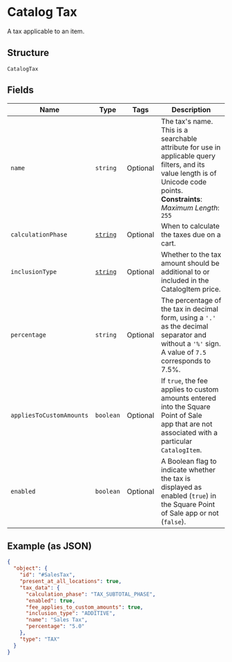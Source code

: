 
# Catalog Tax

A tax applicable to an item.

## Structure

`CatalogTax`

## Fields

| Name | Type | Tags | Description |
|  --- | --- | --- | --- |
| `name` | `string` | Optional | The tax's name. This is a searchable attribute for use in applicable query filters, and its value length is of Unicode code points.<br>**Constraints**: *Maximum Length*: `255` |
| `calculationPhase` | [`string`](/doc/models/tax-calculation-phase.md) | Optional | When to calculate the taxes due on a cart. |
| `inclusionType` | [`string`](/doc/models/tax-inclusion-type.md) | Optional | Whether to the tax amount should be additional to or included in the CatalogItem price. |
| `percentage` | `string` | Optional | The percentage of the tax in decimal form, using a `'.'` as the decimal separator and without a `'%'` sign.<br>A value of `7.5` corresponds to 7.5%. |
| `appliesToCustomAmounts` | `boolean` | Optional | If `true`, the fee applies to custom amounts entered into the Square Point of Sale<br>app that are not associated with a particular `CatalogItem`. |
| `enabled` | `boolean` | Optional | A Boolean flag to indicate whether the tax is displayed as enabled (`true`) in the Square Point of Sale app or not (`false`). |

## Example (as JSON)

```json
{
  "object": {
    "id": "#SalesTax",
    "present_at_all_locations": true,
    "tax_data": {
      "calculation_phase": "TAX_SUBTOTAL_PHASE",
      "enabled": true,
      "fee_applies_to_custom_amounts": true,
      "inclusion_type": "ADDITIVE",
      "name": "Sales Tax",
      "percentage": "5.0"
    },
    "type": "TAX"
  }
}
```

